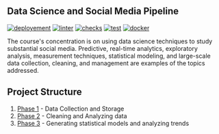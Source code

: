 ## Data Science and Social Media Pipeline

[![deployement](https://img.shields.io/badge/deployment-passing-green)]() [![linter](https://img.shields.io/badge/linter-passing-blue)]() [![checks](https://img.shields.io/badge/checks-pending-yellow)]() [![test](https://img.shields.io/badge/test%20days-120-lightgrey)]() [![docker](https://img.shields.io/badge/docker%20build-pending-orange)]()

The course's concentration is on using data science techniques to study substantial social media. Predictive, real-time analytics, exploratory analysis, measurement techniques, statistical modeling, and large-scale data collection, cleaning, and management are examples of the topics addressed.



## Project Structure

1. [Phase 1](https://github.com/hb0313/Data-Science-Pipeline-2022/blob/main/project-1-implementation-the_gladiators/Report%201-Analyzing%20Social%20Trends%20on%20Recession%20conditions.pdf) - Data Collection and Storage
2. [Phase 2](https://github.com/hb0313/Data-Science-Pipeline-2022/blob/main/project-2-implementation-the_gladiators/Report%202-%20Analyzing%20Social%20Trends%20on%20Recession%20conditions.pdf) - Cleaning and Analyzing data
3. [Phase 3](https://github.com/hb0313/Data-Science-Pipeline-2022/blob/main/project-3-implementation-the_gladiators/Report%203-%20Analyzing%20Social%20Trends%20on%20Recession%20conditions.pdf) - Generating statistical models and analyzing trends
